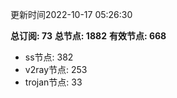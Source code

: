 更新时间2022-10-17 05:26:30

**总订阅: 73**
**总节点: 1882**
**有效节点: 668**
- ss节点: 382
- v2ray节点: 253
- trojan节点: 33
